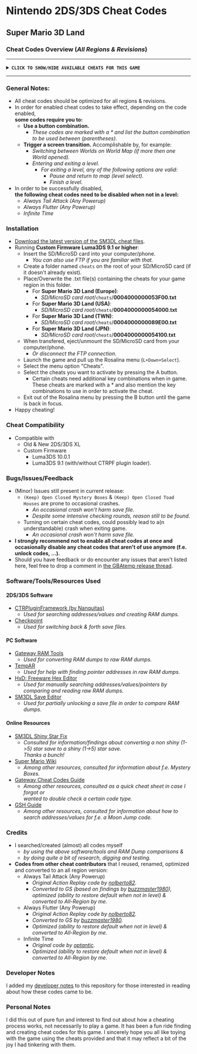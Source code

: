 # Nintendo 2DS/3DS Cheat Codes

## Super Mario 3D Land

### Cheat Codes Overview (*All Regions & Revisions*)
****************************************************
**<details><summary>` CLICK TO SHOW/HIDE AVAILABLE CHEATS FOR THIS GAME `</summary>**
<p>

- `Play as Mario`
- `Play as Luigi`
  - *Even when game not beaten.*
- `(L+Down) Small Mario/Luigi`
- `(L+Left) Super Mario/Luigi`
- `(L+Right) Fire Mario/Luigi`
- `(L+Up) Tanooki Mario/Luigi`
- `(R+Down) Tanooki Statue Mario/Luigi`
- `(R+Right) Boomerang Mario/Luigi`
- `(R+Up) White Tanooki Mario/Luigi`
- `Always Star Power`
- `Always Tail Attack (Any Powerup)`
  - *In effect when playing a level.*
  - *In order to restore powerup defaults, <br />disable this cheat code when not in a level.*
- `Always Flutter (Any Powerup)`
  - *In effect when playing a level.*
  - *In order to restore powerup defaults, <br />disable this cheat code when not in a level.*
- `Increased Speed (Land)`
  - *Modifies Mario/Luigi's movement speed when on land.*
    - *+25% max walk speed.*
    - *+35% max run speed.*
    - *+50% max run speed with star power.*
  - *In order to restore speed defaults, <br />disable this cheat code when not in a level <br />or when standing still on land when in level.*
- `Increased Speed (Underwater)`
  - *Modifies Mario/Luigi's movement speed when underwater.*
    - *+25% max walk speed.*
    - *+35% max run speed (with or without star power).*
    - *+50% max swim speed.*
  - *In order to restore speed defaults, <br />disable this cheat code when not in a level <br />or when standing still on land when in level.*
- `Moon Jump`
  - *Makes Mario/Luigi jump higher.*
  - *Code optimized for use with Luma~Rosalina's cheat engine.*
  - *Read cheat code note for use with CTRPluginFramework.*
- `(B) Infinite Jump`
  - *Allows Mario/Luigi to infinitely jump multiple times in mid-air.*
  - *Hold button to jump as high as desired.*
- `Max Lives (Three Crowns)`
- `5 Lives`
- `Infinite Time`
  - *In effect when playing a level.*
  - *In order to restore level timer default, <br />disable this cheat code when not in a level.*
- `Start Level With P-Wing`
  - *Does not affect Shiny Stars (if any) when saving game.*
> Unlock Codes
> ------------
  - `(L+R+Up+X) Unlock All (5 Shiny Stars)`
    - *For currently opened save file:*
      - *All Normal & Special Worlds unlocked.*
      - *All Normal & Special Levels unlocked.*
      - *All Pictures collected.*
      - *All Star Coins collected.*
      - *Star Coin counter set to a reasonable number.*
      - *All requirements met for a 5 Shiny Stars save.*
    - *This code does not:*
      - *Reopen already closed Mystery Boxes or Toad Houses.*
      - *Overwrite best level times (if any).*
      - *Change any character attributes, like number of lives, current powerup, current level, etcetera.*
  - `(Keep) Open Closed Mystery Boxes`
    - *Load any save file, switch between worlds or enter any level in order for code to take effect.*
  - `(Keep) Open Closed Toad Houses`
    - *Load any save file, switch between worlds or enter any level in order for code to take effect.*

</p>
</details>

****************************************************

### General Notes:
  - All cheat codes should be optimized for all regions & revisions.
  - In order for enabled cheat codes to take effect, depending on the code enabled, <br />**some codes require you to:**
    - **Use a button combination.**
      - *These codes are marked with a * and list the button combination to be used between (parentheses).*
    - **Trigger a screen transition.** Accomplishable by, for example:
      - *Switching between Worlds on World Map (if more then one World opened).*
      - *Entering and exiting a level.*
        - *For exiting a level, any of the following options are valid:*
          - *Pause and return to map (level select).*
          - *Finish a level.*
 - In order to be successfully disabled, <br />**the following cheat codes need to be disabled when not in a level:**
	  - *Always Tail Attack (Any Powerup)*
	  - *Always Flutter (Any Powerup)*
	  - *Infinite Time*

### Installation
- [Download the latest version of the SM3DL cheat files](https://github.com/KimDebroye/N3DS-Cheat-Codes/releases/tag/SM3DL_v1.0.0).
- Running **Custom Firmware Luma3DS 9.1 or higher**:
  - Insert the SD/MicroSD card into your computer/phone.
    - *You can also use FTP if you are familiar with that.*
  - Create a folder named `cheats` on the root of your SD/MicroSD card (if it doesn't already exist).
  - Place/Overwrite the .txt file(s) containing the cheats for your game region in this folder.
    - For **Super Mario 3D Land (Europe)**:
      - *SD/MicroSD card root*/`cheats`/**0004000000053F00.txt**
    - For **Super Mario 3D Land (USA)**:
      - *SD/MicroSD card root*/`cheats`/**0004000000054000.txt**
    - For **Super Mario 3D Land (TWN)**:
      - *SD/MicroSD card root*/`cheats`/**0004000000089E00.txt**
    - For **Super Mario 3D Land (JPN)**:
      - *SD/MicroSD card root*/`cheats`/**0004000000054100.txt**
  - When transfered, eject/unmount the SD/MicroSD card from your computer/phone.
    - *Or disconnect the FTP connection.*
  - Launch the game and pull up the Rosalina menu (`L+Down+Select`).
  - Select the menu option "Cheats".
  - Select the cheats you want to activate by pressing the A button.
    - Certain cheats need additional key combinations when in game. These cheats are marked with a * and also mention the key combinations to use in order to activate the cheat.
  - Exit out of the Rosalina menu by pressing the B button until the game is back in focus.
- Happy cheating!

### Cheat Compatibility
- Compatible with
  - Old & New 2DS/3DS XL
  - Custom Firmware
    - Luma3DS 10.0.1
    - Luma3DS 9.1 (with/without CTRPF plugin loader).

### Bugs/Issues/Feedback
- (Minor) Issues still present in current release:
  - `(Keep) Open Closed Mystery Boxes` & `(Keep) Open Closed Toad Houses` are prone to occasional crashes.
    - *An occasional crash won't harm save file.*
    - *Despite some intensive checking rounds, reason still to be found.*
  - Turning on certain cheat codes, could possibly lead to a(n understandable) crash when exiting game.
    - *An occasional crash won't harm save file.*
- **I strongly recommend not to enable all cheat codes at once and occasionally disable any cheat codes that aren't of use anymore (f.e. unlock codes, ...).**
- Should you have feedback or do encounter any issues that aren't listed here, feel free to drop a comment in [the GBAtemp release thread](https://gbatemp.net/threads/release-super-mario-3d-land-cheat-codes.554275/).

### Software/Tools/Resources Used
#### 2DS/3DS Software
- [CTRPluginFramework (by Nanquitas)](https://github.com/Nanquitas/CTRPluginFramework-BlankTemplate)
  - *Used for searching addresses/values and creating RAM dumps.*
- [Checkpoint](https://github.com/FlagBrew/Checkpoint#checkpoint-)
  - *Used for switching back & forth save files.*
#### PC Software
- [Gateway RAM Tools](https://www.maxconsole.com/threads/tool-gateway-ram-tools.40776/)
  - *Used for converting RAM dumps to raw RAM dumps.*
- [TempAR](https://raing3.gshi.org/files/psp/tools/pointer_searcher.zip)
  - *Used for help with finding pointer addresses in raw RAM dumps.*
- [HxD: Freeware Hex Editor](https://mh-nexus.de/en/hxd/)
  - *Used for manually searching addresses/values/pointers by comparing and reading raw RAM dumps.*
- [SM3DL Save Editor](https://github.com/yonaikerlol/Super-Mario-3D-Land-SGE)
  - *Used for partially unlocking a save file in order to compare RAM dumps.*
#### Online Resources
- [SM3DL Shiny Star Fix](https://gbatemp.net/threads/how-to-get-5-sparkly-stars-savefile-back-on-super-mario-3d-land.542645/)
  - *Consulted for information/findings about converting a non shiny (1->5) star save to a shiny (1->5) star save.<br />Thanks a bunch!*
- [Super Mario Wiki](https://www.mariowiki.com/Mystery_Box)
  - *Among other resources, consulted for information about f.e. Mystery Boxes.*
- [Gateway Cheat Codes Guide](https://gbatemp.net/threads/guide-how-to-create-gateway-cheat-codes.410926/)
  - *Among other resources, consulted as a quick cheat sheet in case I forgot or <br />wanted to double check a certain code type.*
- [GSH Guide](http://viper.shadowflareindustries.com/?file=hackv500c.html&cat=hax0r#hax0r_mj)
  - *Among other resources, consulted for information about how to search addresses/values for f.e. a Moon Jump code.*

### Credits
- I searched/created (almost) all codes myself
  - *by using the above software/tools and RAM Dump comparisons &*
  - *by doing quite a bit of research, digging and testing.*
- **Codes from other cheat contributors** that I reused, renamed, optimized and converted to an all region version:
  - Always Tail Attack (Any Powerup)
  	- *Original Action Replay code by [nolberto82](https://www.max-cheats.com/view.php?ItemID=531).*
  	- *Converted to GS (based on findings by [buzzmaster1980](https://www.maxconsole.com/threads/help-with-super-mario-3d-land-aree.54363/)), optimized (ability to restore default when not in level) & converted to All-Region by me.*
  - Always Flutter (Any Powerup)
  	- *Original Action Replay code by [nolberto82](https://www.max-cheats.com/view.php?ItemID=531).*
	- *Converted to GS by [buzzmaster1980](https://www.maxconsole.com/threads/help-with-super-mario-3d-land-aree.54363/).*
  	- *Optimized (ability to restore default when not in level) & converted to All-Region by me.*
  - Infinite Time
  	- *Original code by [optantic](https://github.com/JourneyOver/CTRPF-AR-CHEAT-CODES/blob/master/Cheats/Super%20Mario%203D%20Land%20(EUR)/0004000000053F00.txt).*
  	- *Optimized (ability to restore default when not in level) & converted to All-Region by me.*

### Developer Notes
I added my [developer notes](https://github.com/KimDebroye/N3DS-Cheat-Codes/blob/master/Super%20Mario%203D%20Land/_DevNotes/SM3DL_DevNotes.txt) to this repository for those interested in reading about how these codes came to be.

### Personal Notes
I did this out of pure fun and interest to find out about how a cheating process works, not necessarily to play a game.
It has been a fun ride finding and creating cheat codes for this game.
I sincerely hope you all like toying with the game using the cheats provided
and that it may reflect a bit of the joy I had tinkering with them.
